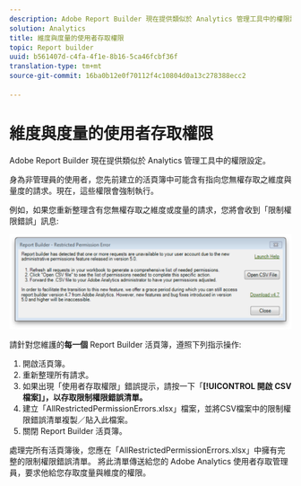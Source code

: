```yaml
---
description: Adobe Report Builder 現在提供類似於 Analytics 管理工具中的權限設定。
solution: Analytics
title: 維度與度量的使用者存取權限
topic: Report builder
uuid: b561407d-c4fa-4f1e-8b16-5ca46fcbf36f
translation-type: tm+mt
source-git-commit: 16ba0b12e0f70112f4c10804d0a13c278388ecc2

---
```



# 維度與度量的使用者存取權限

Adobe Report Builder 現在提供類似於 Analytics 管理工具中的權限設定。

身為非管理員的使用者，您先前建立的活頁簿中可能含有指向您無權存取之維度與量度的請求。現在，這些權限會強制執行。

例如，如果您重新整理含有您無權存取之維度或度量的請求，您將會收到「限制權限錯誤」訊息:

![](assets/arb_restrc_perm.png)

請針對您維護的&#x200B;**每一個** Report Builder 活頁簿，遵照下列指示操作:

1. 開啟活頁簿。
1. 重新整理所有請求。
1. 如果出現「使用者存取權限」錯誤提示，請按一下「**[!UICONTROL 開啟 CSV 檔案]」，以存取限制權限錯誤清單。**
1. 建立「AllRestrictedPermissionErrors.xlsx」檔案，並將CSV檔案中的限制權限錯誤清單複製／貼入此檔案。
1. 關閉 Report Builder 活頁簿。

處理完所有活頁簿後，您應在「AllRestrictedPermissionErrors.xlsx」中擁有完整的限制權限錯誤清單。 將此清單傳送給您的 Adobe Analytics 使用者存取管理員，要求他給您存取度量與維度的權限。
